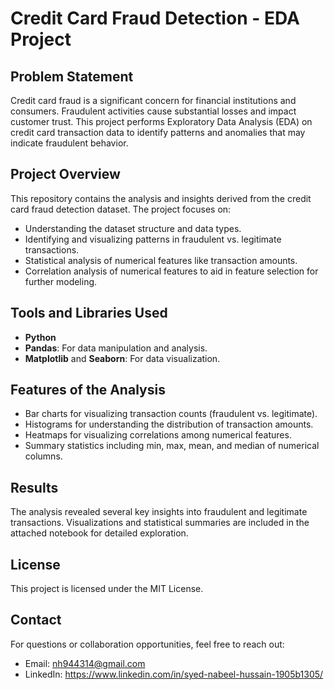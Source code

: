 # Credit Card Fraud Detection - EDA Project

## Problem Statement
Credit card fraud is a significant concern for financial institutions and consumers. Fraudulent activities cause substantial losses and impact customer trust. This project performs Exploratory Data Analysis (EDA) on credit card transaction data to identify patterns and anomalies that may indicate fraudulent behavior. 

## Project Overview
This repository contains the analysis and insights derived from the credit card fraud detection dataset. The project focuses on:
- Understanding the dataset structure and data types.
- Identifying and visualizing patterns in fraudulent vs. legitimate transactions.
- Statistical analysis of numerical features like transaction amounts.
- Correlation analysis of numerical features to aid in feature selection for further modeling.

## Tools and Libraries Used
- **Python**
- **Pandas**: For data manipulation and analysis.
- **Matplotlib** and **Seaborn**: For data visualization.

## Features of the Analysis
- Bar charts for visualizing transaction counts (fraudulent vs. legitimate).
- Histograms for understanding the distribution of transaction amounts.
- Heatmaps for visualizing correlations among numerical features.
- Summary statistics including min, max, mean, and median of numerical columns.

## Results
The analysis revealed several key insights into fraudulent and legitimate transactions. Visualizations and statistical summaries are included in the attached notebook for detailed exploration.

## License
This project is licensed under the MIT License.

## Contact
For questions or collaboration opportunities, feel free to reach out:
- Email: nh944314@gmail.com
- LinkedIn: https://www.linkedin.com/in/syed-nabeel-hussain-1905b1305/
